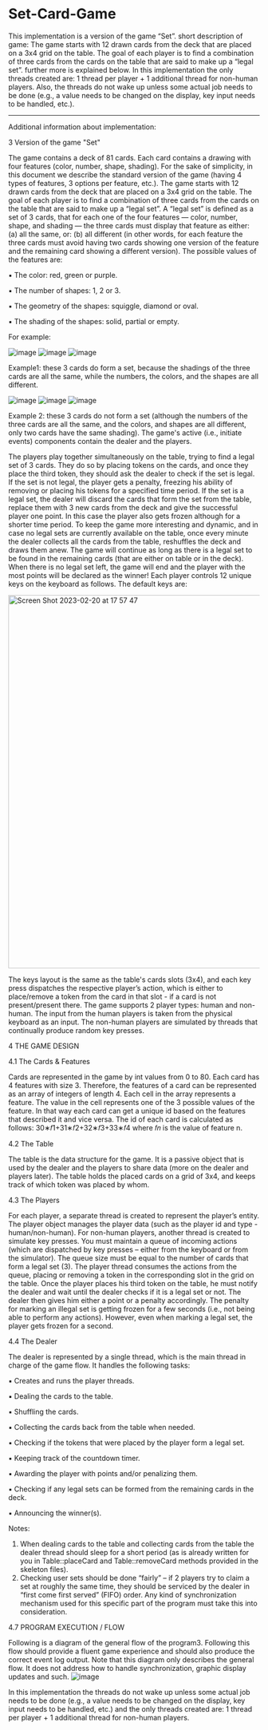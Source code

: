 # Set-Card-Game

This implementation is a version of the game “Set”.
short description of game: The game starts with 12 drawn cards from the deck that are placed on a 3x4 grid on the table. The goal of each player is to find a combination of three cards from the cards on the table that are said to make up a “legal set”. further more is explained below.
In this implementation the only threads created are: 1 thread per player + 1 additional thread for non-human players.
Also, the threads do not wake up unless some actual job needs to be done (e.g., a value needs to be changed on the display, key input needs to be handled, etc.).

----------------------------------------------------------------------------------------------------------------------------------------------------------
Additional information about implementation:

3 Version of the game "Set"

The game contains a deck of 81 cards. Each card contains a drawing with four features (color, number, shape, shading).
For the sake of simplicity, in this document we describe the standard version of the game (having 4 types of features, 3 options per feature, etc.).
The game starts with 12 drawn cards from the deck that are placed on a 3x4 grid on the table. The goal of each player is to find a combination of three cards from the cards on the table that are said to make up a “legal set”.
A “legal set” is defined as a set of 3 cards, that for each one of the four features — color, number, shape, and shading — the three cards must display that feature as either: (a) all the same, or: (b) all different (in other words, for each feature the three cards must avoid having two cards showing one version of the feature and the remaining card showing a different version).
The possible values of the features are:

▪ The color: red, green or purple.

▪ The number of shapes: 1, 2 or 3.

▪ The geometry of the shapes: squiggle, diamond or oval.

▪ The shading of the shapes: solid, partial or empty.

For example:

![image](https://user-images.githubusercontent.com/94444014/220152460-6720b0dd-f2f1-4ac6-8b73-6b2bf881f1c3.png)
![image](https://user-images.githubusercontent.com/94444014/220152479-db81c173-8c79-4874-af2a-d536bc62771a.png)
![image](https://user-images.githubusercontent.com/94444014/220152492-cdae1d9b-5d21-4a6b-8c0b-4c8074c1ebbe.png)

Example1: these 3 cards do form a set, because the shadings of the three cards are all the same, while the numbers, the colors, and the shapes are all different.

![image](https://user-images.githubusercontent.com/94444014/220152571-51d14753-88e3-4ba9-9120-a2cecf38fac8.png)
![image](https://user-images.githubusercontent.com/94444014/220152580-822373d3-d76f-4caf-850b-df8490d7ea25.png)
![image](https://user-images.githubusercontent.com/94444014/220152595-aba4d725-dce9-47a1-a9d9-3b11ac1e636f.png)

Example 2: these 3 cards do not form a set (although the numbers of the three cards are all the same, and the colors, and shapes are all different, only two cards have the same shading).
The game's active (i.e., initiate events) components contain the dealer and the players.

The players play together simultaneously on the table, trying to find a legal set of 3 cards. They do so by placing tokens on the cards, and once they place the third token, they should ask the dealer to check if the set is legal.
If the set is not legal, the player gets a penalty, freezing his ability of removing or placing his tokens for a specified time period.
If the set is a legal set, the dealer will discard the cards that form the set from the table, replace them with 3 new cards from the deck and give the successful player one point. In this case the player also gets frozen although for a shorter time period.
To keep the game more interesting and dynamic, and in case no legal sets are currently available on the table, once every minute the dealer collects all the cards from the table, reshuffles the deck and draws them anew.
The game will continue as long as there is a legal set to be found in the remaining cards (that are either on table or in the deck). When there is no legal set left, the game will end and the player with the most points will be declared as the winner!
Each player controls 12 unique keys on the keyboard as follows. The default keys are:

<img width="748" alt="Screen Shot 2023-02-20 at 17 57 47" src="https://user-images.githubusercontent.com/94444014/220152953-9e3168b7-6898-4f50-af1a-6621d4108d56.png">

The keys layout is the same as the table's cards slots (3x4), and each key press dispatches the respective player’s action, which is either to place/remove a token from the card in that slot - if a card is not present/present there.
The game supports 2 player types: human and non-human.
The input from the human players is taken from the physical keyboard as an input.
The non-human players are simulated by threads that continually produce random key presses.

4 THE GAME DESIGN

4.1 The Cards & Features

Cards are represented in the game by int values from 0 to 80.
Each card has 4 features with size 3. Therefore, the features of a card can be represented as an array of integers of length 4. Each cell in the array represents a feature. The value in the cell represents one of the 3 possible values of the feature. In that way each card can get a unique id based on the features that described it and vice versa. The id of each card is calculated as follows:
30∗𝑓1+31∗𝑓2+32∗𝑓3+33∗𝑓4 where 𝑓𝑛 is the value of feature n.

4.2 The Table

The table is the data structure for the game. It is a passive object that is used by the dealer and the players to share data (more on the dealer and players later).
The table holds the placed cards on a grid of 3x4, and keeps track of which token was placed by whom.

4.3 The Players

For each player, a separate thread is created to represent the player’s entity.
The player object manages the player data (such as the player id and type - human/non-human).
For non-human players, another thread is created to simulate key presses.
You must maintain a queue of incoming actions (which are dispatched by key presses – either from the keyboard or from the simulator). The queue size must be equal to the number of cards that form a legal set (3).
The player thread consumes the actions from the queue, placing or removing a token in the corresponding slot in the grid on the table.
Once the player places his third token on the table, he must notify the dealer and wait until the dealer checks if it is a legal set or not. The dealer then gives him either a point or a penalty accordingly.
The penalty for marking an illegal set is getting frozen for a few seconds (i.e., not being able to perform any actions). However, even when marking a legal set, the player gets frozen for a second.

4.4 The Dealer

The dealer is represented by a single thread, which is the main thread in charge of the game flow. It handles the following tasks:

▪ Creates and runs the player threads.

▪ Dealing the cards to the table.

▪ Shuffling the cards.

▪ Collecting the cards back from the table when needed.

▪ Checking if the tokens that were placed by the player form a legal set.

▪ Keeping track of the countdown timer.

▪ Awarding the player with points and/or penalizing them.

▪ Checking if any legal sets can be formed from the remaining cards in the deck.

▪ Announcing the winner(s).

Notes:
1. When dealing cards to the table and collecting cards from the table the dealer thread should sleep for a short period (as is already written for you in Table::placeCard and Table::removeCard methods provided in the skeleton files).
2. Checking user sets should be done “fairly” – if 2 players try to claim a set at roughly the same time, they should be serviced by the dealer in “first come first served” (FIFO) order. Any kind of synchronization mechanism used for this specific part of the program must take this into consideration.

4.7 PROGRAM EXECUTION / FLOW

Following is a diagram of the general flow of the program3. Following this flow should provide a fluent game experience and should also produce the correct event log output. Note that this diagram only describes the general flow. It does not address how to handle synchronization, graphic display updates and such.
![image](https://user-images.githubusercontent.com/94444014/220153317-d0c64aea-91f4-4508-aeb4-db67c70c56e2.png)

In this implementation the threads do not wake up unless some actual job needs to be done (e.g., a value needs to be changed on the display, key input needs to be handled, etc.) and the only threads created 
are: 1 thread per player + 1 additional thread for non-human players.

